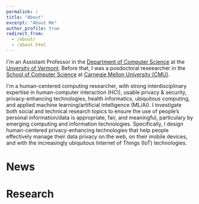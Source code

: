 ```yaml
---
permalink: /
title: "About"
excerpt: "About Me"
author_profile: true
redirect_from: 
  - /about/
  - /about.html
---
```

I'm an Assistant Professor in the <a href="https://www.uvm.edu/cems/cs" target="_blank">Department of Computer Science</a> at the <a href="https://www.uvm.edu/" target="_blank">Unversity of Vermont</a>. Before that, I was a posdoctoral reseearcher in the <a href="https://www.cs.cmu.edu/" target="_blank">School of Computer Science</a> at <a href="https://www.cmu.edu/" target="_blank">Carnegie Mellon University (CMU)</a>.

I'm a human-centered computing researcher, with strong interdisciplinary expertise in human-computer interaction (HCI), usable privacy & security, privacy-enhancing technologies, health informatics, ubiquitous computing, and applied machine learning/artificial intelligence (ML/AI). I investigate both social and technical research topics to ensure the use of people’s personal information/data is appropriate, fair, and meaningful, particulary by emerging computing and information technologies. Specifically, I design human-centered privacy-enhancing technologies that help people effectively manage their data privacy on the web, on their mobile devices, and with the increasingly ubiquitous Internet of Things (IoT) technologies.


News
======


Research
======



